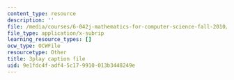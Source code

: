 ```yaml
---
content_type: resource
description: ''
file: /media/courses/6-042j-mathematics-for-computer-science-fall-2010/9e1fdc4fadf45c179910013b3448249e_NuGDkmwEObM.vtt
file_type: application/x-subrip
learning_resource_types: []
ocw_type: OCWFile
resourcetype: Other
title: 3play caption file
uid: 9e1fdc4f-adf4-5c17-9910-013b3448249e
---
```

